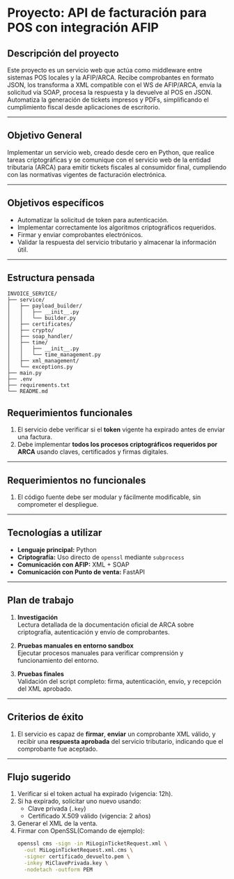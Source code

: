 # Proyecto: API de facturación para POS con integración AFIP

## Descripción del proyecto

Este proyecto es un servicio web que actúa como middleware entre sistemas POS locales y la AFIP/ARCA. Recibe comprobantes en formato JSON, los transforma a XML compatible con el WS de AFIP/ARCA, envía la solicitud vía SOAP, procesa la respuesta y la devuelve al POS en JSON. Automatiza la generación de tickets impresos y PDFs, simplificando el cumplimiento fiscal desde aplicaciones de escritorio.

---

## Objetivo General

Implementar un servicio web, creado desde cero en Python, que realice tareas criptográficas y se comunique con el servicio web de la entidad tributaria (ARCA) para emitir tickets fiscales al consumidor final, cumpliendo con las normativas vigentes de facturación electrónica.

---

## Objetivos específicos

- Automatizar la solicitud de token para autenticación.
- Implementar correctamente los algoritmos criptográficos requeridos.
- Firmar y enviar comprobantes electrónicos.
- Validar la respuesta del servicio tributario y almacenar la información útil.

---

## Estructura pensada

```text
INVOICE_SERVICE/
├── service/
│   ├── payload_builder/
│   │   ├── __init__.py
│   │   └── builder.py
│   ├── certificates/
│   ├── crypto/
│   ├── soap_handler/
│   ├── time/
│   │   ├── __init__.py
│   │   └── time_management.py
│   ├── xml_management/
│   └── exceptions.py
├── main.py
├── .env
├── requirements.txt
└── README.md
```

## Requerimientos funcionales

1. El servicio debe verificar si el **token** vigente ha expirado antes de enviar una factura.
2. Debe implementar **todos los procesos criptográficos requeridos por ARCA** usando claves, certificados y firmas digitales.

---

## Requerimientos no funcionales

1. El código fuente debe ser modular y fácilmente modificable, sin comprometer el despliegue.

---

## Tecnologías a utilizar

- **Lenguaje principal:** Python  
- **Criptografía:** Uso directo de `openssl` mediante `subprocess`  
- **Comunicación con AFIP:** XML + SOAP
- **Comunicación con Punto de venta:** FastAPI

---

## Plan de trabajo

1. **Investigación**  
   Lectura detallada de la documentación oficial de ARCA sobre criptografía, autenticación y envío de comprobantes.

2. **Pruebas manuales en entorno sandbox**  
   Ejecutar procesos manuales para verificar comprensión y funcionamiento del entorno.

3. **Pruebas finales**  
   Validación del script completo: firma, autenticación, envío, y recepción del XML aprobado.

---

## Criterios de éxito

1. El servicio es capaz de **firmar**, **enviar** un comprobante XML válido, y recibir una **respuesta aprobada** del servicio tributario, indicando que el comprobante fue aceptado.

---

## Flujo sugerido

1. Verificar si el token actual ha expirado (vigencia: 12h).
2. Si ha expirado, solicitar uno nuevo usando:
   - Clave privada (`.key`)
   - Certificado X.509 válido (vigencia: 2 años)
3. Generar el XML de la venta.
4. Firmar con OpenSSL(Comando de ejemplo):
   ```bash
   openssl cms -sign -in MiLoginTicketRequest.xml \
     -out MiLoginTicketRequest.xml.cms \
     -signer certificado_devuelto.pem \
     -inkey MiClavePrivada.key \
     -nodetach -outform PEM